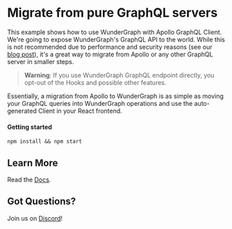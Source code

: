 # Migrate from pure GraphQL servers

This example shows how to use WunderGraph with Apollo GraphQL Client. We're going to expose WunderGraph's GraphQL API to the world. While this is not recommended due to performance and security reasons (see our [blog post](https://wundergraph.com/blog/the_complete_graphql_security_guide_fixing_the_13_most_common_graphql_vulnerabilities_to_make_your_api_production_ready)), it's a great way to migrate from Apollo or any other GraphQL server in smaller steps.

> **Warning**: If you use WunderGraph GraphQL endpoint directly, you opt-out of the Hooks and possible other features.

Essentially, a migration from Apollo to WunderGraph is as simple as moving your GraphQL queries into WunderGraph operations and use the auto-generated Client in your React frontend.

#### Getting started

```shell
npm install && npm start
```

## Learn More

Read the [Docs](https://wundergraph.com/docs).

## Got Questions?

Join us on [Discord](https://wundergraph.com/discord)!
